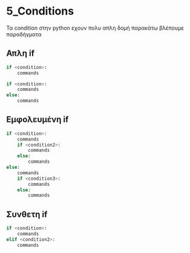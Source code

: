 # 5_Conditions

Τα condition στην python εχουν πολυ απλη δομή παρακάτω βλέπουμε παραδήγματα 

## Απλη if 

```Python
if <condition>:
    commands
```

```Python
if <condition>:
    commands
else:
    commands
```

## Εμφολευμένη if


```Python
if <condition>:
    commands
    if <condition2>:
        commands
    else:
        commands
else:
    commands
    if <condition3>:
        commands
    else:
        commands
```

## Συνθετη if 

```Python
if <condition>:
    commands
elif <condition2>:
    commands
```